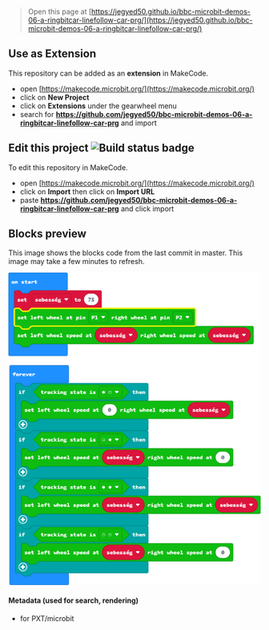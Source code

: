 
> Open this page at [https://jegyed50.github.io/bbc-microbit-demos-06-a-ringbitcar-linefollow-car-prg/](https://jegyed50.github.io/bbc-microbit-demos-06-a-ringbitcar-linefollow-car-prg/)

## Use as Extension

This repository can be added as an **extension** in MakeCode.

* open [https://makecode.microbit.org/](https://makecode.microbit.org/)
* click on **New Project**
* click on **Extensions** under the gearwheel menu
* search for **https://github.com/jegyed50/bbc-microbit-demos-06-a-ringbitcar-linefollow-car-prg** and import

## Edit this project ![Build status badge](https://github.com/jegyed50/bbc-microbit-demos-06-a-ringbitcar-linefollow-car-prg/workflows/MakeCode/badge.svg)

To edit this repository in MakeCode.

* open [https://makecode.microbit.org/](https://makecode.microbit.org/)
* click on **Import** then click on **Import URL**
* paste **https://github.com/jegyed50/bbc-microbit-demos-06-a-ringbitcar-linefollow-car-prg** and click import

## Blocks preview

This image shows the blocks code from the last commit in master.
This image may take a few minutes to refresh.

![A rendered view of the blocks](https://github.com/jegyed50/bbc-microbit-demos-06-a-ringbitcar-linefollow-car-prg/raw/master/.github/makecode/blocks.png)

#### Metadata (used for search, rendering)

* for PXT/microbit
<script src="https://makecode.com/gh-pages-embed.js"></script><script>makeCodeRender("{{ site.makecode.home_url }}", "{{ site.github.owner_name }}/{{ site.github.repository_name }}");</script>
